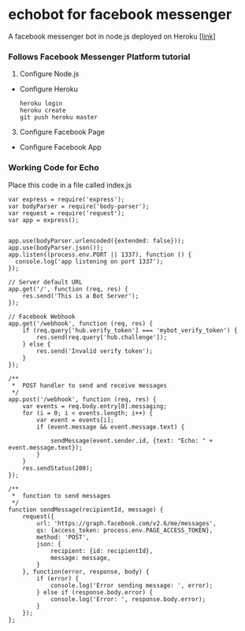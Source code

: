 # echobot for facebook messenger

A facebook messenger bot in node.js deployed on Heroku [[link]](https://peaceful-reaches-51734.herokuapp.com)

### Follows Facebook Messenger Platform tutorial 

1. Configure Node.js
- Configure Heroku

  ```
  heroku login
  heroku create
  git push heroku master
  ```

3. Configure Facebook Page
- Configure Facebook App


### Working Code for Echo

Place this code in a file called index.js

```
var express = require('express');
var bodyParser = require('body-parser');
var request = require('request');
var app = express();


app.use(bodyParser.urlencoded({extended: false}));
app.use(bodyParser.json());
app.listen((process.env.PORT || 1337), function () {
  console.log('app listening on port 1337');
});

// Server default URL
app.get('/', function (req, res) {
    res.send('This is a Bot Server');
});

// Facebook Webhook
app.get('/webhook', function (req, res) {
    if (req.query['hub.verify_token'] === 'mybot_verify_token') {
        res.send(req.query['hub.challenge']);
    } else {
        res.send('Invalid verify token');
    }
});

/**
 *  POST handler to send and receive messages
 */ 
app.post('/webhook', function (req, res) {
    var events = req.body.entry[0].messaging;
    for (i = 0; i < events.length; i++) {
        var event = events[i];
        if (event.message && event.message.text) {
          
            sendMessage(event.sender.id, {text: "Echo: " + event.message.text});
        }
    }
    res.sendStatus(200);
});

/**
 *  function to send messages
 */ 
function sendMessage(recipientId, message) {
    request({
        url: 'https://graph.facebook.com/v2.6/me/messages',
        qs: {access_token: process.env.PAGE_ACCESS_TOKEN},
        method: 'POST',
        json: {
            recipient: {id: recipientId},
            message: message,
        }
    }, function(error, response, body) {
        if (error) {
            console.log('Error sending message: ', error);
        } else if (response.body.error) {
            console.log('Error: ', response.body.error);
        }
    });
};


```


